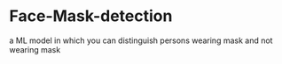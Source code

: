 # Face-Mask-detection
a ML model in which you can distinguish persons wearing mask and not wearing mask
